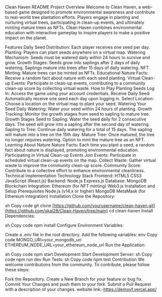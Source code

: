 Clean Haven README
Project Overview
Welcome to Clean Haven, a web-based game designed to promote environmental awareness and contribute to real-world tree plantation efforts. Players engage in planting and nurturing virtual trees, participating in clean-up events, and ultimately minting mature trees as NFTs. Clean Haven combines environmental education with interactive gameplay to inspire players to make a positive impact on the planet.

Features
Daily Seed Distribution: Each player receives one seed per day.
Planting: Players can plant seeds anywhere on a virtual map.
Watering Mechanism: Seeds must be watered daily within 24 hours to survive and grow.
Growth Stages:
Seeds grow into saplings after 2 days of daily watering.
Saplings mature into trees after 15 days of daily watering.
NFT Minting: Mature trees can be minted as NFTs.
Educational Nature Facts: Receive a random fact about nature with each seed planting.
Virtual Clean-up Events: Participate in clean-up events, contributing to a community clean-up score by collecting virtual waste.
How to Play
Planting Seeds
Log In: Access the game using your account credentials.
Receive Daily Seed: Automatically receive one seed each day upon logging in.
Select Location: Choose a location on the virtual map to plant your seed.
Watering Your Seed
Daily Watering: Water your seed within 24 hours of planting.
Growth Tracking: Monitor the growth stages from seed to sapling to mature tree.
Growth Stages
Seed to Sapling:
Water the seed daily for 2 consecutive days.
The seed will grow into a sapling after the second day of watering.
Sapling to Tree:
Continue daily watering for a total of 15 days.
The sapling will mature into a tree on the 15th day.
Mature Tree:
Once matured, the tree no longer requires watering.
Option to mint the mature tree as an NFT.
Learning About Nature
Nature Facts: Each time you plant a seed, a random fact about nature is displayed, promoting environmental education.
Participating in Virtual Clean-up Events
Join Events: Participate in scheduled virtual clean-up events on the map.
Collect Waste: Gather virtual waste to improve the community clean-up score.
Community Score: Contribute to a collective effort to enhance environmental cleanliness.
Technical Implementation
Technology Stack
Frontend:
HTML5
CSS3
JavaScript (React.js)
Backend:
Node.js
Express.js
Database:
MongoDB
Blockchain Integration:
Ethereum (for NFT minting)
Web3.js
Installation and Setup
Prerequisites
Node.js (v14.x or higher)
MongoDB
MetaMask (for Ethereum integration)
Installation
Clone the Repository:

sh
Copy code
git clone [https://github.com/yourusername/clean-haven.git](https://github.com/skal28/Clean-Haven/tree/main)
cd clean-haven
Install Dependencies:

sh
Copy code
npm install
Configure Environment Variables:

Create a .env file in the root directory.
Add the following variables:
env
Copy code
MONGO_URI=your_mongodb_uri
ETHEREUM_NODE_URL=your_ethereum_node_url
Run the Application:

sh
Copy code
npm start
Development
Start Development Server:
sh
Copy code
npm run dev
Run Tests:
sh
Copy code
npm test
Contribution
We welcome contributions from the community. To contribute, please follow these steps:

Fork the Repository.
Create a New Branch for your feature or bug fix.
Commit Your Changes and push them to your fork.
Submit a Pull Request with a description of your changes.
website link:-https://demovf.vercel.app/
